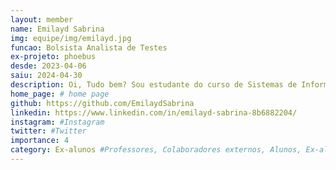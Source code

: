 ```yaml
---
layout: member
name: Emilayd Sabrina
img: equipe/img/emilayd.jpg
funcao: Bolsista Analista de Testes
ex-projeto: phoebus
desde: 2023-04-06
saiu: 2024-04-30
description: Oi, Tudo bem? Sou estudante do curso de Sistemas de Informação na Universidade Federal da Paraíba - UFPB, atualmente faço parte do AYTY colaborando com a empresa Phoebus como Analista de Testes de Software no Squad APPS(Tropa).
home_page: # home page
github: https://github.com/EmilaydSabrina
linkedin: https://www.linkedin.com/in/emilayd-sabrina-8b6882204/
instagram: #Instagram
twitter: #Twitter
importance: 4
category: Ex-alunos #Professores, Colaboradores externos, Alunos, Ex-alunos
---
```

